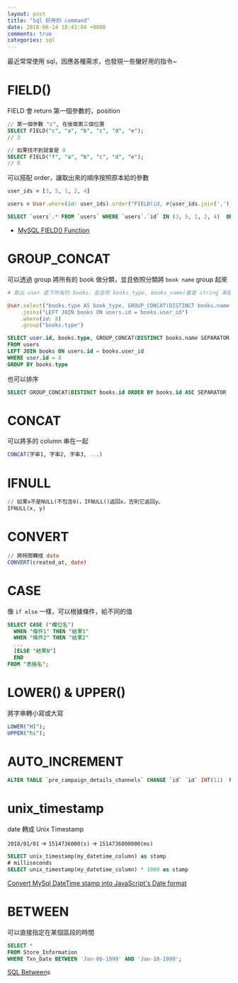 ```yaml
---
layout: post
title: "Sql 好用的 command"
date: 2018-06-14 18:43:04 +0800
comments: true
categories: sql
---
```


最近常常使用 sql，因應各種需求，也發現一些蠻好用的指令~

<!-- more -->

# FIELD()

FIELD 會 return 第一個參數的，position

```sql
// 第一個參數 "c", 在後面第三個位置
SELECT FIELD("c", "a", "b", "c", "d", "e");
// 3

// 如果找不到就會是 0
SELECT FIELD("f", "a", "b", "c", "d", "e");
// 0
```
可以搭配 order，讓取出來的順序按照原本給的參數

```ruby
user_ids = [3, 5, 1, 2, 4]

users = User.where(id: user_ids).order("FIELD(id, #{user_ids.join(',')})")
```

```sql
SELECT `users`.* FROM `users` WHERE `users`.`id` IN (3, 5, 1, 2, 4)  ORDER BY FIELD(id, 3,5,1,2,4)"
```

* [MySQL FIELD() Function](https://www.w3schools.com/sql/func_mysql_field.asp)

# GROUP_CONCAT

可以透過 group 將所有的 book 做分類，並且依照分類將 `book name` group 起來

```ruby
# 取出 user 底下所有的 books，並且照 books_type, books_name(會是 string 串聯起來)

User.select("books.type AS book_type, GROUP_CONCAT(DISTINCT books.name SEPARATOR ', ') as book_name")
    .joins("LEFT JOIN books ON users.id = books.user_id")
    .where(id: 8)
    .group("books.type")
```

```sql
SELECT user.id, books.type, GROUP_CONCAT(DISTINCT books.name SEPARATOR ', ') as book_name
FROM users
LEFT JOIN books ON users.id = books.user_id
WHERE user.id = 8
GROUP BY books.type
```

也可以排序

```sql
SELECT GROUP_CONCAT(DISTINCT books.id ORDER BY books.id ASC SEPARATOR ', ') as book_name
```

# CONCAT

可以將多的 column 串在一起

```sql
CONCAT(字串1, 字串2, 字串3, ...)
```

# IFNULL

```sql
// 如果x不是NULL(不包含0)，IFNULL()返回x，否則它返回y。
IFNULL(x, y)
```

# CONVERT

```sql
// 將時間轉成 date
CONVERT(created_at, date)
```

# CASE

像 `if else` 一樣，可以根據條件，給不同的值

```sql
SELECT CASE ("欄位名")
  WHEN "條件1" THEN "結果1"
  WHEN "條件2" THEN "結果2"
  ...
  [ELSE "結果N"]
  END
FROM "表格名";
```

# LOWER() &  UPPER() 

將字串轉小寫或大寫

```sql
LOWER("HI");
UPPER("hi");
```

# AUTO_INCREMENT

```sql
ALTER TABLE `pre_campaign_details_channels` CHANGE `id` `id` INT(11)  NOT NULL  AUTO_INCREMENT , ADD UNIQUE (`id`);
```

# unix_timestamp

date 轉成 Unix Timestamp 

`2018/01/01` -> `1514736000(s)` -> `1514736000000(ms)`

```sql
SELECT unix_timestamp(my_datetime_column) as stamp
# milliseconds
SELECT unix_timestamp(my_datetime_column) * 1000 as stamp
```

[Convert MySql DateTime stamp into JavaScript's Date format](https://stackoverflow.com/questions/3075577/convert-mysql-datetime-stamp-into-javascripts-date-format)

# BETWEEN

可以直接指定在某個區段的時間

```sql
SELECT * 
FROM Store_Information 
WHERE Txn_Date BETWEEN 'Jan-06-1999' AND 'Jan-10-1999';
```

[SQL Between](https://www.1keydata.com/tw/sql/sqlbetween.html)s
